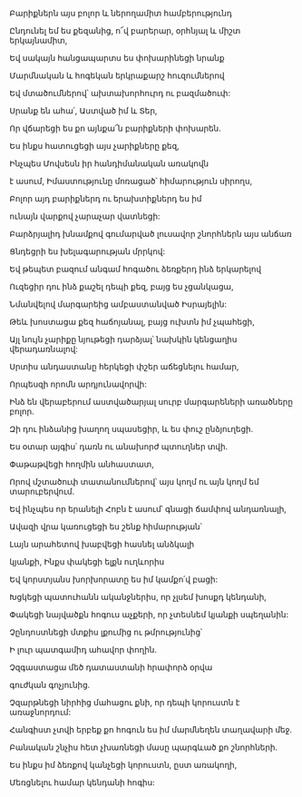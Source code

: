 Բարիքներն այս բոլոր և ներողամիտ համբերությունդ


Ընդունել եմ ես քեզանից, ո՜վ բարերար, օրհնյալ և միշտ երկայնամիտ,


Եվ սակայն հանցապարտս ես փոխարինեցի նրանք


Մարմնական և հոգեկան երկրաքարշ հուզումներով


Եվ մտածումներով՝ ախտախորհուրդ ու բազմածուփ:


Սրանք են ահա՛, Աստված իմ և Տեր,


Որ վճարեցի ես քո այնքա՜ն բարիքների փոխարեն.


Ես ինքս հատուցեցի այս չարիքները քեզ,


Ինչպես Մովսեսն իր հանդիմանական առակովն


է ասում, Իմաստությունը մոռացած՝ հիմարություն սիրողս,


Բոլոր այդ բարիքներդ ու երախտիքներդ ես իմ


ունայն վարքով չարաչար վատնեցի:


Բարձրյալիդ խնամքով գումարված լուսավոր շնորհներն այս անճառ


Ցնդեցրի ես խելագարության մրրկով:


Եվ թեպետ բազում անգամ հոգածու ձեռքերդ ինձ երկարելով


Ուզեցիր դու ինձ քաշել դեպի քեզ, բայց ես չցանկացա,


Նմանվելով մարգարեից ամբաստանված Իսրայելին:


Թեև խոստացա քեզ հաճոյանալ, բայց ուխտն իմ չպահեցի,


Այլ նույն չարիքը նյութեցի դարձյալ՝ նախկին կենցաղիս վերադառնալով:


Սրտիս անդաստանը հերկեցի փշեր աճեցնելու համար,


Որպեսզի որոմն արդյունավորվի:


Ինձ են վերաբերում աստվածարյալ սուրբ մարգարեների առածները բոլոր.


Զի դու ինձանից խաղող սպասեցիր, և ես փուշ ընձյուղեցի.


Ես օտար այգիս՝ դառն ու անախորժ պտուղներ տվի.


Փաթաթվեցի հողմին անհաստատ,


Որով մշտածուփ տատանումներով՝ այս կողմ ու այն կողմ եմ տարուբերվում.


Եվ ինչպես որ երանելի Հոբն է ասում՝ գնացի ճամփով անդառնալի,


Ավազի վրա կառուցեցի ես շենք հիմարության՝


Լայն արահետով խաբվեցի հասնել անձկալի


կյանքի, Ինքս փակեցի ելքն ուղևորիս


Եվ կորստյանս խորխորատը ես իմ կամքո՛վ բացի:


Խցկեցի պատուհանն ականջներիս, որ չլսեմ խոսքդ կենդանի,


Փակեցի նայվածքն հոգուս աչքերի, որ չտեսնեմ կյանքի սպեղանին:


Չընդոստնեցի մտքիս լքումից ու թմրությունից՝


Ի լուր պատգամիդ ահավոր փողին.


Չզգաստացա մեծ դատաստանի հրափորձ օրվա


գուժկան գոչյունից.


Չզարթնեցի նիրհից մահացու քնի, որ դեպի կորուստն է առաջնորդում:


Հանգիստ չտվի երբեք քո հոգուն ես իմ մարմնեղեն տաղավարի մեջ.


Բանական շնչիս հետ չխառնեցի մասը պարգևած քո շնորհների.


Ես ինքս իմ ձեռքով կանչեցի կորուստն, ըստ առակողի,


Մեռցնելու համար կենդանի հոգիս: